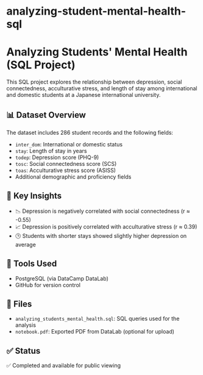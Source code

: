 # analyzing-student-mental-health-sql
# Analyzing Students' Mental Health (SQL Project)

This SQL project explores the relationship between depression, social connectedness, acculturative stress, and length of stay among international and domestic students at a Japanese international university.

## 📊 Dataset Overview
The dataset includes 286 student records and the following fields:
- `inter_dom`: International or domestic status
- `stay`: Length of stay in years
- `todep`: Depression score (PHQ-9)
- `tosc`: Social connectedness score (SCS)
- `toas`: Acculturative stress score (ASISS)
- Additional demographic and proficiency fields

## 🧠 Key Insights
- 📉 Depression is negatively correlated with social connectedness (r ≈ -0.55)
- 📈 Depression is positively correlated with acculturative stress (r ≈ 0.39)
- 🕒 Students with shorter stays showed slightly higher depression on average

## 🔧 Tools Used
- PostgreSQL (via DataCamp DataLab)
- GitHub for version control

## 📁 Files
- `analyzing_students_mental_health.sql`: SQL queries used for the analysis
- `notebook.pdf`: Exported PDF from DataLab (optional for upload)

## ✅ Status
✅ Completed and available for public viewing
